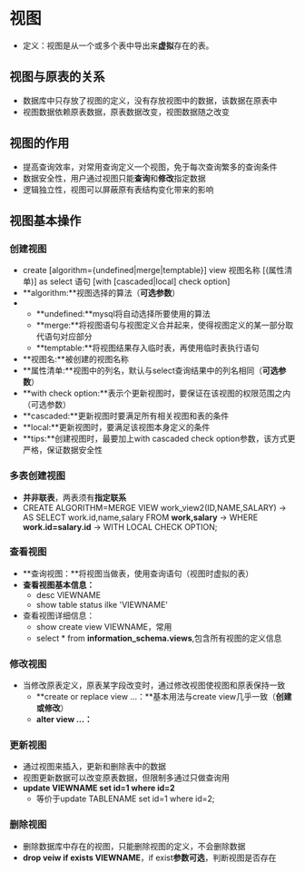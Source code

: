 # 视图

* 定义：视图是从一个或多个表中导出来**虚拟**存在的表。

## 视图与原表的关系

* 数据库中只存放了视图的定义，没有存放视图中的数据，该数据在原表中
* 视图数据依赖原表数据，原表数据改变，视图数据随之改变

## 视图的作用

* 提高查询效率，对常用查询定义一个视图，免于每次查询繁多的查询条件
* 数据安全性，用户通过视图只能**查询**和**修改**指定数据
* 逻辑独立性，视图可以屏蔽原有表结构变化带来的影响

## 视图基本操作

### 创建视图

* create [algorithm={undefined|merge|temptable}] view 视图名称 [(属性清单)] as select 语句 [with [cascaded|local] check option]
* **algorithm:**视图选择的算法（**可选参数**）
* * **undefined:**mysql将自动选择所要使用的算法
  * **merge:**将视图语句与视图定义合并起来，使得视图定义的某一部分取代语句对应部分
  * **temptable:**将视图结果存入临时表，再使用临时表执行语句
* **视图名:**被创建的视图名称
* **属性清单:**视图中的列名，默认与select查询结果中的列名相同（**可选参数**）
* **with check option:**表示个更新视图时，要保证在该视图的权限范围之内（可选参数）
* **cascaded:**更新视图时要满足所有相关视图和表的条件
* **local:**更新视图时，要满足该视图本身定义的条件
* **tips:**创建视图时，最要加上with cascaded check option参数，该方式更严格，保证数据安全性

### 多表创建视图

* **并非联表**，两表须有**指定联系**
* CREATE ALGORITHM=MERGE VIEW work_view2(ID,NAME,SALARY)
      -> AS SELECT work.id,name,salary FROM **work,salary**
      -> WHERE **work.id=salary.id**
      -> WITH LOCAL CHECK OPTION;

### 查看视图

* **查询视图：**将视图当做表，使用查询语句（视图时虚拟的表）
* **查看视图基本信息：**
  * desc VIEWNAME
  * show table status ilke 'VIEWNAME'
* 查看视图详细信息：
  * show create view VIEWNAME，常用
  * select * from **information_schema.views**,包含所有视图的定义信息

### 修改视图

* 当修改原表定义，原表某字段改变时，通过修改视图使视图和原表保持一致
  * **create or replace view ...：**基本用法与create view几乎一致（**创建或修改**）
  * **alter view ...：**

### 更新视图

* 通过视图来插入，更新和删除表中的数据
* 视图更新数据可以改变原表数据，但限制多通过只做查询用
* **update VIEWNAME set id=1 where id=2**
  * 等价于update TABLENAME set id=1 where id=2;

### 删除视图

* 删除数据库中存在的视图，只能删除视图的定义，不会删除数据
* **drop veiw if exists VIEWNAME**，if exist**参数可选**，判断视图是否存在

